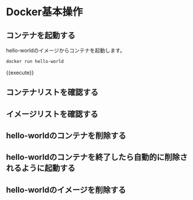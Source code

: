 # Docker基本操作

## コンテナを起動する

hello-worldのイメージからコンテナを起動します。

```bash
docker run hello-world
```
{{execute}}

## コンテナリストを確認する

## イメージリストを確認する

## hello-worldのコンテナを削除する


## hello-worldのコンテナを終了したら自動的に削除されるように起動する

## hello-worldのイメージを削除する
